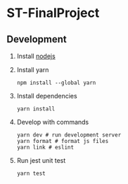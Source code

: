 # ST-FinalProject

## Development
1. Install [nodejs](https://nodejs.org/en/download/)
2. Install yarn
    ```shell=
    npm install --global yarn
    ```
3. Install dependencies
    ```shell=
    yarn install
    ```
4. Develop with commands
    ```shell=
    yarn dev # run development server
    yarn format # format js files
    yarn link # eslint
    ```

5. Run jest unit test 
    ```
    yarn test
    ```
